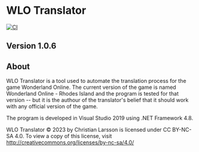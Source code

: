# WLO Translator
[![CI](https://github.com/ChristianLa91/WLO-Translator-WPF/actions/workflows/NetCI.yml/badge.svg?branch=main)](https://github.com/ChristianLa91/WLO-Translator-WPF/actions/workflows/NetCI.yml)
## Version 1.0.6
## About
WLO Translator is a tool used to automate the translation process for the game Wonderland Online.
The current version of the game is named Wonderland Online - Rhodes Island and the program is tested for that version -- but it is the authour of the translator's belief that it should work with any official version of the game.

The program is developed in Visual Studio 2019 using .NET Framework 4.8.

WLO Translator © 2023 by Christian Larsson is licensed under CC BY-NC-SA 4.0. To view a copy of this license, visit http://creativecommons.org/licenses/by-nc-sa/4.0/
